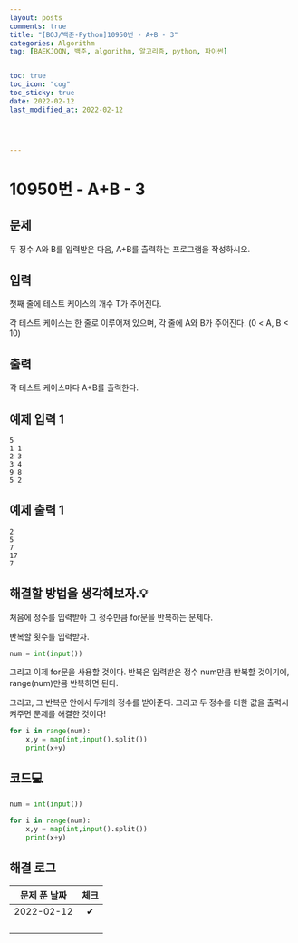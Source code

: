 ```yaml
---
layout: posts
comments: true
title: "[BOJ/백준-Python]10950번 - A+B - 3"
categories: Algorithm
tag: [BAEKJOON, 백준, algorithm, 알고리즘, python, 파이썬]


toc: true
toc_icon: "cog"
toc_sticky: true
date: 2022-02-12
last_modified_at: 2022-02-12




---
```




# 10950번 - A+B - 3



## 문제

두 정수 A와 B를 입력받은 다음, A+B를 출력하는 프로그램을 작성하시오.

## 입력

첫째 줄에 테스트 케이스의 개수 T가 주어진다.

각 테스트 케이스는 한 줄로 이루어져 있으며, 각 줄에 A와 B가 주어진다. (0 < A, B < 10)

## 출력

각 테스트 케이스마다 A+B를 출력한다.



## 예제 입력 1 

```
5
1 1
2 3
3 4
9 8
5 2
```



## 예제 출력 1

```
2
5
7
17
7
```



##  해결할 방법을 생각해보자.💡

처음에 정수를 입력받아 그 정수만큼 for문을 반복하는 문제다.

반복할 횟수를 입력받자.

```python
num = int(input())
```

그리고 이제 for문을 사용할 것이다. 반복은 입력받은 정수 num만큼 반복할 것이기에, range(num)만큼 반복하면 된다.

그리고, 그 반복문 안에서 두개의 정수를 받아준다. 그리고 두 정수를 더한 값을 출력시켜주면 문제를 해결한 것이다!

```python
for i in range(num):
    x,y = map(int,input().split())
    print(x+y)
```





## 코드💻

```python
num = int(input())

for i in range(num):
    x,y = map(int,input().split())
    print(x+y)
```





## 해결 로그 

| 문제 푼 날짜 | 체크 |
| :----------: | :--: |
|  2022-02-12  |  ✔   |
|              |      |
|              |      |
|              |      |
|              |      |




